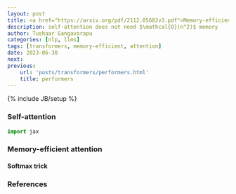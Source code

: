 ```yaml
---
layout: post
title: <a href="https://arxiv.org/pdf/2112.05682v3.pdf">Memory-efficient attention</a>
description: self-attention does not need $\mathcal{O}(n^2)$ memory
author: Tushaar Gangavarapu
categories: [nlp, llms]
tags: [transformers, memory-efficient, attention]
date: 2023-06-30
next:
previous: 
    url: 'posts/transformers/performers.html'
    title: performers
---
```

{% include JB/setup %}

### Self-attention



```python
import jax
```

### Memory-efficient attention

#### Softmax trick

### References
